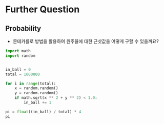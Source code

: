 # Further Question

## Probability
- 몬테카를로 방법을 활용하여 원주율에 대한 근삿값을 어떻게 구할 수 있을까요?

```python
import math
import random


in_ball = 0
total = 1000000

for i in range(total):
    x = random.random()
    y = random.random()
    if math.sqrt(x ** 2 + y ** 2) < 1.0:
        in_ball += 1

pi = float((in_ball) / total) * 4
pi
```
